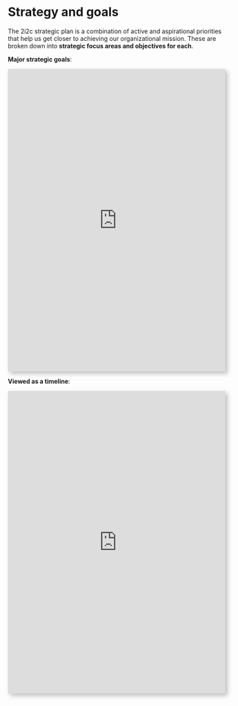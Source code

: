 # Strategy and goals

The 2i2c strategic plan is a combination of active and aspirational priorities that help us get closer to achieving our organizational mission. These are broken down into **strategic focus areas and objectives for each**. 

**Major strategic goals**:

<div class="full-width">
<iframe src="https://view.monday.com/embed/1156189756-775cf07778385db1f6fd5b8c6c43501e?r=use1" height=700 style="width: 100%; border: 0; box-shadow: 5px 5px 10px 0px rgba(0,0,0,0.25);"></iframe>
</div>

**Viewed as a timeline**:

<div class="full-width">
<iframe src="https://view.monday.com/embed/1156189756-470116a6977fcd80751808c3e0ec122a?r=use1" height=700 style="width: 100%; border: 0; box-shadow: 5px 5px 10px 0px rgba(0,0,0,0.25);"></iframe>
</div>
